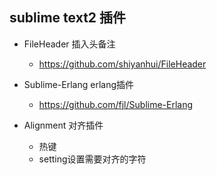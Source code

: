 ## sublime text2 插件

- FileHeader 插入头备注
    - https://github.com/shiyanhui/FileHeader
- Sublime-Erlang erlang插件
    - https://github.com/fjl/Sublime-Erlang

- Alignment 对齐插件
	- 热键
	- setting设置需要对齐的字符

